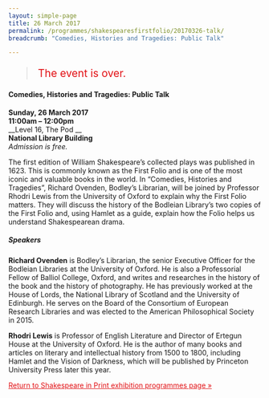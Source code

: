 ```yaml
---
layout: simple-page
title: 26 March 2017
permalink: /programmes/shakespearesfirstfolio/20170326-talk/
breadcrumb: "Comedies, Histories and Tragedies: Public Talk"

---
```


<blockquote style="color: #E21216; font-size: 150%;">The event is over.</blockquote>

#### Comedies, Histories and Tragedies: Public Talk

__Sunday, 26 March 2017__<br>
__11:00am – 12:00pm__<br>
__Level 16, The Pod __<br>
__National Library Building__<br>
_Admission is free._

The first edition of William Shakespeare’s collected plays was published in 1623. This is commonly known as the First Folio and is one of the most iconic and valuable books in the world. In “Comedies, Histories and Tragedies”, Richard Ovenden, Bodley’s Librarian, will be joined by Professor Rhodri Lewis from the University of Oxford to explain why the First Folio matters. They will discuss the history of the Bodleian Library’s two copies of the First Folio and, using Hamlet as a guide, explain how the Folio helps us understand Shakespearean drama.

##### Speakers

__Richard Ovenden__ is Bodley’s Librarian, the senior Executive Officer for the Bodleian Libraries at the University of Oxford. He is also a Professorial Fellow of Balliol College, Oxford, and writes and researches in the history of the book and the history of photography. He has previously worked at the House of Lords, the National Library of Scotland and the University of Edinburgh. He serves on the Board of the Consortium of European Research Libraries and was elected to the American Philosophical Society in 2015.

__Rhodri Lewis__ is Professor of English Literature and Director of Ertegun House at the University of Oxford. He is the author of many books and articles on literary and intellectual history from 1500 to 1800, including Hamlet and the Vision of Darkness, which will be published by Princeton University Press later this year.

<a href="/exhibitions/past-exhibitions/shakespearesfirstfolio/programmes/" style="color:#E21216;">Return to Shakespeare in Print exhibition programmes page &#187;</a>
